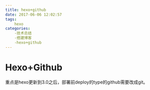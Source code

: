 ```yaml
---
title: hexo+github
date: 2017-06-06 12:02:57
tags:
	hexo
categories:
	-技术总结
	-搭建博客
	-hexo+github
---
```

# Hexo+Github

重点是hexo更新到3.0之后，部署前deploy的type的github需要改成git。